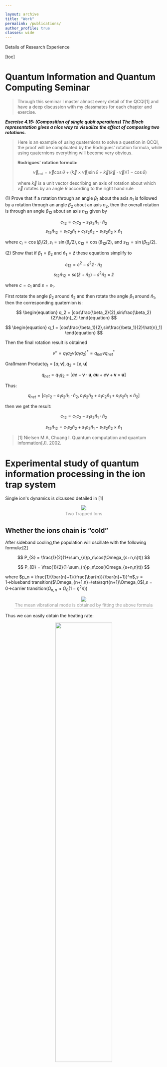 ```yaml
---

layout: archive
title: "Work"
permalink: /publications/
author_profile: true
classes: wide
---
```


Details of Research Experience

[toc]

# Quantum Information and Quantum Computing Seminar

> Through this seminar I master almost every detail of the QCQI[1] and have a deep discussion with my classmates for each chapter and exercise.

***Exercise 4.15: (Composition of single qubit operations) The Bloch representation gives a nice way to visualize the effect of composing two rotations.***

> Here is an example of using quaternions to solve a question in QCQI, the proof will be complicated by the Rodrigues' rotation formula, while using quaternions everything will become very obvious.
>
> **Rodrigues' rotation formula:**
>
> 
> $$
> \begin{equation}
> \vec{v}_{\text{rot}} = \vec{v}\cos\theta+(\vec{k}\times \vec{v})\sin \theta+\vec{k}(\vec{k}\cdot\vec{v})(1-\cos\theta)
> \end{equation}
> $$
> 
>
> where $\vec{k}$ is a unit vector describing an axis of rotation about which $\vec{v}$ rotates by an angle $\theta$ according to the right hand rule



(1) Prove that if a rotation through an angle $\beta_{1}$ about the axis $n_1$ is followed by a rotation through an angle $\beta_{2}$ about an axis $n_2$, then the overall rotation is through an angle $\beta_{12}$ about an axis $n_{12}$ given by

$$
\begin{equation}
c_{12} =c_{1} c_{2}-s_{1} s_{2} \hat{n}_{1} \cdot \hat{n}_{2}
\end{equation}
$$
$$
s_{12} \hat{n}_{12} =s_{1} c_{2} \hat{n}_{1}+c_{1} s_{2} \hat{n}_{2}-s_{1} s_{2} \hat{n}_{2} \times \hat{n}_{1}
$$



where $c_{i}=\cos(\beta_{i} / 2), s_{i}=\sin (\beta_{i} / 2), c_{12}=\cos (\beta_{12} / 2)$, and $s_{12}=\sin (\beta_{12} / 2)$.



(2) Show that if $\beta_{1}=\beta_{2}$ and $\hat{n}_{1}=\hat{z}$ these equations simplify to

$$
\begin{equation}
c_{12} =c^{2}-s^{2} \hat{z} \cdot \hat{n}_{2}
\end{equation}
$$
$$
s_{12} \hat{n}_{12} =s c\left(\hat{z}+\hat{n}_{2}\right)-s^{2} \hat{n}_{2} \times \hat{z}
$$



where $c=c_{1}$ and $s=s_{1}$.



First rotate the angle $\beta_2$ around $\hat{n}_2$ and then rotate the angle $\beta_1$ around $\hat{n}_1$, then the corresponding quaternion is:


$$
\begin{equation}
    q_2 = [cos\frac{\beta_2}{2},sin\frac{\beta_2}{2}\hat{n}_2]
\end{equation}
$$

$$
\begin{equation}
    q_1 = [cos\frac{\beta_1}{2},sin\frac{\beta_1}{2}\hat{n}_1]
\end{equation}
$$

Then the final rotation result is obtained


$$
\begin{equation}
    v'' = q_1q_2v(q_1q_2)^* =q_{net}vq_{net}^*
\end{equation}
$$



Graßmann Product$q_1 = [a,\mathbf{v}],q_2 = [e,\mathbf{u}]$


$$
\begin{equation}
    q_{net} = q_1q_2 = [ae-\mathbf{v}\cdot \mathbf{u},a\mathbf{u}+e\mathbf{v}+\mathbf{v}\times \mathbf{u}]
\end{equation}
$$



Thus:


$$
\begin{equation}
    q_{net} = [c_1c_2-s_1s_2\hat{n}_1\cdot \hat{n}_2,c_{1} s_{2} \hat{n}_{2}+s_{1} c_{2} \hat{n}_{1}+s_{1} s_{2} \hat{n}_{1} \times \hat{n}_{2}]
\end{equation}
$$



then we get the result:


$$
\begin{equation}
    c_{12} = c_1c_2-s_1s_2\hat{n}_1\cdot \hat{n}_2
\end{equation}
$$

$$
s_{12}\hat{n}_{12} = c_{1} s_{2} \hat{n}_{2}+s_{1} c_{2} \hat{n}_{1}-s_{1} s_{2} \hat{n}_{2} \times \hat{n}_{1}
$$

> [1] Nielsen M A, Chuang I. Quantum computation and quantum information[J]. 2002.

# Experimental study of quantum information processing in the ion trap system

Single ion's dynamics is dicussed detailed in [1]

<center>    <img  src="/Homepage/images/two_ions_trap.png">    <br>    <div style="color:orange; border-bottom: 1px solid #d9d9d9;    display: inline-block;    color: #999;    padding: 2px;">Two Trapped Ions</div> </center>

## Whether the ions chain is “cold”

After sideband cooling,the population will oscillate with the following formula:[2]



$$
P_{S} = \frac{1}{2}(1+\sum_{n}p_n\cos(\Omega_{s+n,n}t))
$$



$$
P_{D} = \frac{1}{2}(1-\sum_{n}p_n\cos(\Omega_{s+n,n}t))
$$



where $p_n = \frac{1}{\bar{n}+1}(\frac{\bar{n}}{\bar{n}+1})^n$,$s=1\rightarrow$blueband transition($\Omega_{n+1,n}=\eta\sqrt{n+1}\Omega_0$),$s=0\rightarrow$carrier transition($\Omega_{n,n}\approx\Omega_0(1-\eta^2n)$)



<center>    <img  src="/Homepage/images/heating_rate.png">    <br>    <div style="color:orange; border-bottom: 1px solid #d9d9d9;    display: inline-block;    color: #999;    padding: 2px;">The mean vibrational mode is obtained by fitting the above formula</div> </center>



Thus we can easily obtain the heating rate:

<center>    <img  src="/Homepage/images/heating_rates.png"  width="60%">    <br>    <div style="color:orange; border-bottom: 1px solid #d9d9d9;    display: inline-block;    color: #999;    padding: 2px;">Heating Rate</div> </center>

Thus based on the fitting formula above,we are able to obtain whether ions chain is "cold".



Because the two ions are so close that the laser will irradiate the two ions directly.The population is:$P_{D\cdots D} = P_D^n$



And fitting result will show below:



<center>    <img  src="/Homepage/images/Two_Ions.jpg" width="60%">    <br>    <div style="color:orange; border-bottom: 1px solid #d9d9d9;    display: inline-block;    color: #999;    padding: 2px;">Two Ions</div> </center>



And we are able to get the mean vibrational mode to evaluate whether the ion chains are "cold"

## Mølmer-Sørensen Gate

The Mølmer–Sørensen gate is a two qubit gate,which is able to realize the preparation of entangled states without addressing the single ion.[3,4,5]



I have derived the dynamics of MS by means of series expansion and phase space and obtained the same results.



Further,based on the time evolution operator:



$$
U(t) = \hat{D}(\alpha(t)S_{y,\psi})\exp(i(\lambda t-\chi \sin(\epsilon t)S^2_{y,\psi} ))
$$



where $\psi = \frac{4\Omega}{\delta}\sin(\zeta)$



when $\zeta=0$



<center>    <img  src="/Homepage/images/ms_n=0.jpg" width="60%">    <br>    <div style="color:orange; border-bottom: 1px solid #d9d9d9;    display: inline-block;    color: #999;    padding: 2px;">n=0</div> </center>

<center>    <img  src="/Homepage/images/ms_n=20.jpg" width="60%">    <br>    <div style="color:orange; border-bottom: 1px solid #d9d9d9;    display: inline-block;    color: #999;    padding: 2px;">n=20</div> </center>



I propose a simpler numerical method to simulate this dynamics process and can be extended to more ions.

The numerical result:

<center>    <img  src="/Homepage/images/num_res_n=0.jpg" width="60%">    <br>    <div style="color:orange; border-bottom: 1px solid #d9d9d9;    display: inline-block;    color: #999;    padding: 2px;">n=0</div> </center>

<center>    <img  src="/Homepage/images/num_res_n=20.jpg" width="60%">    <br>    <div style="color:orange; border-bottom: 1px solid #d9d9d9;    display: inline-block;    color: #999;    padding: 2px;">n=20</div> </center>

The result almost the same.

In the experiment the exact value of $\zeta$ is not easily controlled,the  numerical method will allow you to vary $\zeta$.



A light field resonant with the transition will not only drive Rabi oscillations on this transition.But also off-resonantly drive the carrier transition.



<center>    <img  src="/Homepage/images/ms_c_n=0.jpg" width="60%">    <br>    <div style="color:orange; border-bottom: 1px solid #d9d9d9;    display: inline-block;    color: #999;    padding: 2px;">n=0(Carrier Transition)</div> </center>



Amplitude pulse shaping to suppress carrier transitions[6,7]:

<center>    <img  src="/Homepage/images/suppres_c.jpg">    <br>    <div style="color:orange; border-bottom: 1px solid #d9d9d9;    display: inline-block;    color: #999;    padding: 2px;">Simulated time evolution for the system initially in the ground state for a Rabi frequency</div> </center>



Blackman window shaping are able to suppress carrier transitions very well

> [1] Leibfried, Dietrich, et al. "Quantum dynamics of single trapped ions." *Reviews of Modern Physics* 75.1 (2003): 281.
>
> [2] Hempel C. Digital quantum simulation, Schrödinger cat state spectroscopy and setting up a linear ion trap[D]. , 2014.
>
> [3] Roos C F. Ion trap quantum gates with amplitude-modulated laser beams[J]. New Journal of Physics, 2008, 10(1): 013002.
>
> [4] Kirchmair G, Benhelm J, Zähringer F, et al. Deterministic entanglement of ions in thermal states of motion[J]. New Journal of Physics, 2009, 11(2): 023002.
>
> [5] Shapira Y, Shaniv R, Manovitz T, et al. Robust entanglement gates for trapped-ion qubits[J]. Physical review letters, 2018, 121(18): 180502.
>
> [6] Kirchmair, Gerhard. *Quantum non-demolition measurements and quantum simulation*. na, 2010. 
>
> [7] Schindler, Philipp. *Frequency synthesis and pulse shaping for quantum information processing with trapped ions*. na, 2008.



# Quantum Spin Systems and QuantumComputation(Simulation)

## Numerical solution of $i\hbar \partial \psi = \hat{H}\psi$

The key to solving such problems is how to decompose $\exp(\hat{H}t)$(When the dimension of H is very large, the method of exact diagonalization is not so suitable)

<center>    <img  src="/Homepage/images/simulation_2.png">    <br>    <div style="color:orange; border-bottom: 1px solid #d9d9d9;    display: inline-block;    color: #999;    padding: 2px;">Han J, Cai W, Hu L, et al.Physical Review Letters, 2021, 127(2): 020504.</div> </center>

When I first glance this equation, my first intuition is to use Taylor series expansion,when the time step $\tau$ is small.


$$
\hat{U}(\tau) = I+\tau H
$$


However, such a decomposition will result in the operator that is not unitary.



Thus *Crank–Nicolson method*  may be a good method,which guarantee the operator is unitary.



Nowadays he most common method used to solve the equation is **Trotter-Suzuki Formula**.Its main idea to decompose the exponential formula is making use of **Lie-Trotter-Suzuki Time Integration**


$$
\exp(t(H_1+\cdots+H_p)) = \lim_{m\to\infty}(\prod_{i=1}^{p} \exp(tH_i/m))^m
$$


where $H = \sum_{i=1}^{p}H_i$



Because this method is very commonly used in quantum simulations.



In superconducting circuit

<center>    <img  src="/Homepage/images/simulation_2.png">    <br>    <div style="color:orange; border-bottom: 1px solid #d9d9d9;    display: inline-block;    color: #999;    padding: 2px;">Han J, Cai W, Hu L, et al.Physical Review Letters, 2021, 127(2): 020504.</div> </center>

In Ion Trap

<center>    <img src="/Homepage/images/simulation_1.png">    <br>    <div style="color:orange; border-bottom: 1px solid #d9d9d9;    display: inline-block;    color: #999;    padding: 2px;">Hempel, Cornelius.Diss. 2014.</div> </center>

We use this method to simulate the propagation of electromagnetic waves in TM Mode

<center>    <img src="/Homepage/images/Maxwell_Wave.gif">    <br>    <div style="color:orange; border-bottom: 1px solid #d9d9d9;    display: inline-block;    color: #999;    padding: 2px;">TM Mode Demo</div> </center>

And Chebyshev Time Integration may also solve the problem fastly


$$
\exp(tH) = [J_0(z)I+2\sum_{n=1}^{+\infty}J_n(z)i^n T_n(B)]
$$

<center>    <img src="/Homepage/images/Schrodinger.gif">    <br>    <div style="color:orange; border-bottom: 1px solid #d9d9d9;    display: inline-block;    color: #999;    padding: 2px;">The result of numerically solving the Schrödinger equation and its initial state is a Gaussian Wave(Grid)</div> </center>



## Universal Quantum Circuit Simulator

"UQCS" is a visualized universial quantum circuits[1,2] makes it extremely easy to build quantum circuits,intended to help people in about construct quantum circuits.



When the number of qubits more than 12,"UQCS" will act as a kit to plot quantum circuit,which then are able to be exported to our own compiler to compile.And you have ability to get everything about the circuit(for example the sketch figure of the circuit with $\LaTeX$ code )



Input area:



<center>    <img  src="/Homepage/images/uqc.png">    <br>    <div style="color:orange; border-bottom: 1px solid #d9d9d9;    display: inline-block;    color: #999;    padding: 2px;">DRAG AREA</div> </center>



Group mode works when you want to move some quantum gate collectively.

> The control gate will in the same group automatically.



We provide two form of result:



[Density Matrix](https://en.wikipedia.org/wiki/Density_matrix)



Projection Probability:Take the inner product of each basis vector and the final evolved state.



Output area



<center>    <img  src="/Homepage/images/uqcoutput.png">    <br>    <div style="color:orange; border-bottom: 1px solid #d9d9d9;    display: inline-block;    color: #999;    padding: 2px;">OUTPUT</div> </center>



More details:



[Quantum Simulator](https://github.com/ElonDormancy/QuantumSimulator)



The method of simulation can be found in [3]



> [1] https://github.com/Strilanc/Quirk
>
> [2] https://github.com/stewdio/q.js
>
> [3] De Raedt, Hans, and K. Michielsen. "Computational methods for simulating quantum computers." *arXiv preprint quant-ph/0406210* (2004).



## Simulation in spin chain system

Hamiltonian of a spin ½ system with N coupled spins:


$$
H(t)=-\sum_{i, j=1}^{N} \sum_{\alpha=x, y, z} J_{i, j}^{\alpha}(t) S_{i}^{\alpha} S_{j}^{\alpha}-\sum_{i, j=1}^{N} \sum_{\alpha=x, y, z} h_{i}^{\alpha}(t) S_{i}^{\alpha}
$$


And Chebyshev Time Integration can solve the problem fastly:


$$
\exp(tH) = [J_0(z)I+2\sum_{n=1}^{+\infty}J_n(z)i^n T_n(B)]
$$
